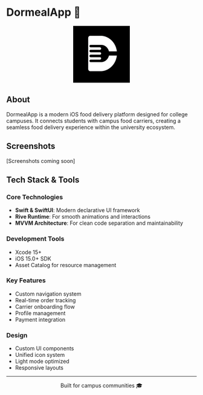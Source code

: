 # DormealApp 🍔

<p align="center">
  <img src="frontend/DormealApp/Assets.xcassets/AppIcon.appiconset/1024.png" width="150" />
</p>

## About

DormealApp is a modern iOS food delivery platform designed for college campuses. It connects students with campus food carriers, creating a seamless food delivery experience within the university ecosystem.

## Screenshots

[Screenshots coming soon]

## Tech Stack & Tools

### Core Technologies
- **Swift & SwiftUI**: Modern declarative UI framework
- **Rive Runtime**: For smooth animations and interactions
- **MVVM Architecture**: For clean code separation and maintainability

### Development Tools
- Xcode 15+
- iOS 15.0+ SDK
- Asset Catalog for resource management

### Key Features
- Custom navigation system
- Real-time order tracking
- Carrier onboarding flow
- Profile management
- Payment integration

### Design
- Custom UI components
- Unified icon system
- Light mode optimized
- Responsive layouts

---

<p align="center">
Built for campus communities 🎓
</p> 